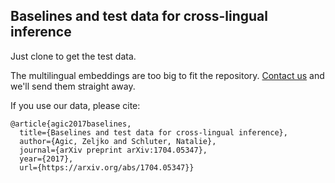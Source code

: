 ## Baselines and test data for cross-lingual inference

Just clone to get the test data.

The multilingual embeddings are too big to fit the repository.
[Contact us](mailto:zeag@itu.dk) and we'll send them straight away.

If you use our data, please cite:

```
@article{agic2017baselines,
  title={Baselines and test data for cross-lingual inference},
  author={Agic, Zeljko and Schluter, Natalie},
  journal={arXiv preprint arXiv:1704.05347},
  year={2017},
  url={https://arxiv.org/abs/1704.05347}}
```
